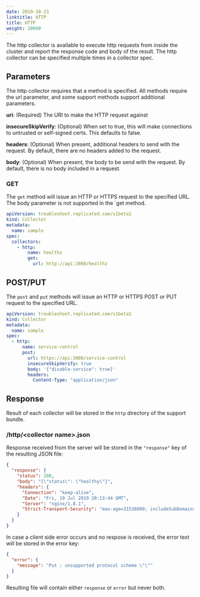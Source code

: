 ```yaml
---
date: 2019-10-23
linktitle: HTTP
title: HTTP
weight: 20090
---
```


The http collector is available to execute http requests from inside the cluster and report the response code and body of the result. The http collector can be specified multiple times in a collector spec.

## Parameters

The http collector requires that a method is specified. All methods require the url parameter, and some support methods support additional parameters.

**uri**: (Required) The URI to make the HTTP request against

**insecureSkipVerify**: (Optional) When set to true, this will make connections to untrusted or self-signed certs. This defaults to false.

**headers**: (Optional) When present, additional headers to send with the request. By default, there are no headers added to the request.

**body**: (Optional) When present, the body to be send with the request. By default, there is no body included in a request.

### GET

The `get` method will issue an HTTP or HTTPS request to the specified URL. The body parameter is not supported in the `get method.

```yaml
apiVersion: troubleshoot.replicated.com/v1beta1
kind: Collector
metadata:
  name: sample
spec:
  collectors:
    - http:
        name: healthz
        get:
          url: http://api:3000/healthz
```


## POST/PUT

The `post` and `put` methods will issue an HTTP or HTTPS POST or PUT request to the specified URL.

```yaml
apiVersion: troubleshoot.replicated.com/v1beta1
kind: Collector
metadata:
  name: sample
spec:
  - http:
      name: service-control
      post:
        url: https://api:3000/service-control
        insecureSkipVerify: true
        body: '{"disable-service": true}'
        headers:
          Content-Type: "application/json"
```

## Response

Result of each collector will be stored in the `http` directory of the support bundle.

### /http/\<collector name\>.json

Response received from the server will be stored in the `"response"` key of the resulting JSON file:

```json
{
  "response": {
    "status": 200,
    "body": "{\"status\": \"healthy\"}",
    "headers": {
      "Connection": "keep-alive",
      "Date": "Fri, 19 Jul 2019 20:13:44 GMT",
      "Server": "nginx/1.8.1",
      "Strict-Transport-Security": "max-age=31536000; includeSubDomains"
    }
  }
}
```

In case a client side error occurs and no respose is received, the error text will be stored in the error key:

```json
{
  "error": {
    "message": "Put : unsupported protocol scheme \"\""
  }
}
```

Resulting file will contain either `response` or `error` but never both.
